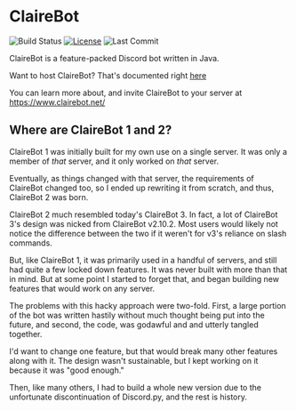 # ClaireBot
![Build Status](https://img.shields.io/github/actions/workflow/status/Sidpatchy/ClaireBot/gradle.yml?style=flat-square)
[![License](https://img.shields.io/github/license/Sidpatchy/ClaireBot?style=flat-square)](https://github.com/Sidpatchy/ClaireBot/blob/main/LICENSE)
![Last Commit](https://img.shields.io/github/last-commit/Sidpatchy/ClaireBot?style=flat-square)

ClaireBot is a feature-packed Discord bot written in Java.

Want to host ClaireBot? That's documented right [here](https://github.com/Sidpatchy/ClaireBot/wiki/Hosting-ClaireBot)

You can learn more about, and invite ClaireBot to your server at https://www.clairebot.net/

## Where are ClaireBot 1 and 2?
ClaireBot 1 was initially built for my own use on a single server. It was only a member of *that* server, and it only worked on *that* server.

Eventually, as things changed with that server, the requirements of ClaireBot changed too, so I ended up rewriting it from scratch, and thus, ClaireBot 2 was born.

ClaireBot 2 much resembled today's ClaireBot 3. In fact, a lot of ClaireBot 3's design was nicked from ClaireBot v2.10.2. Most users would likely not notice the difference between the two if it weren't for v3's reliance on slash commands.

But, like ClaireBot 1, it was primarily used in a handful of servers, and still had quite a few locked down features. It was never built with more than that in mind. But at some point I started to forget that, and began building new features that would work on any server.

The problems with this hacky approach were two-fold. First, a large portion of the bot was written hastily without much thought being put into the future, and second, the code, was godawful and and utterly tangled together.

I'd want to change one feature, but that would break many other features along with it. The design wasn't sustainable, but I kept working on it because it was "good enough."

Then, like many others, I had to build a whole new version due to the unfortunate discontinuation of Discord.py, and the rest is history.
